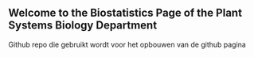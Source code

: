 ## Welcome to the Biostatistics Page of the Plant Systems Biology Department

Github repo die gebruikt wordt voor het opbouwen van de github pagina

